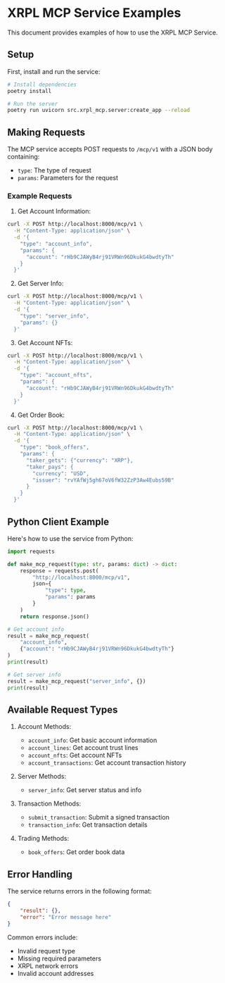 # XRPL MCP Service Examples

This document provides examples of how to use the XRPL MCP Service.

## Setup

First, install and run the service:

```bash
# Install dependencies
poetry install

# Run the server
poetry run uvicorn src.xrpl_mcp.server:create_app --reload
```

## Making Requests

The MCP service accepts POST requests to `/mcp/v1` with a JSON body containing:
- `type`: The type of request
- `params`: Parameters for the request

### Example Requests

1. Get Account Information:
```bash
curl -X POST http://localhost:8000/mcp/v1 \
  -H "Content-Type: application/json" \
  -d '{
    "type": "account_info",
    "params": {
      "account": "rHb9CJAWyB4rj91VRWn96DkukG4bwdtyTh"
    }
  }'
```

2. Get Server Info:
```bash
curl -X POST http://localhost:8000/mcp/v1 \
  -H "Content-Type: application/json" \
  -d '{
    "type": "server_info",
    "params": {}
  }'
```

3. Get Account NFTs:
```bash
curl -X POST http://localhost:8000/mcp/v1 \
  -H "Content-Type: application/json" \
  -d '{
    "type": "account_nfts",
    "params": {
      "account": "rHb9CJAWyB4rj91VRWn96DkukG4bwdtyTh"
    }
  }'
```

4. Get Order Book:
```bash
curl -X POST http://localhost:8000/mcp/v1 \
  -H "Content-Type: application/json" \
  -d '{
    "type": "book_offers",
    "params": {
      "taker_gets": {"currency": "XRP"},
      "taker_pays": {
        "currency": "USD",
        "issuer": "rvYAfWj5gh67oV6fW32ZzP3Aw4Eubs59B"
      }
    }
  }'
```

## Python Client Example

Here's how to use the service from Python:

```python
import requests

def make_mcp_request(type: str, params: dict) -> dict:
    response = requests.post(
        "http://localhost:8000/mcp/v1",
        json={
            "type": type,
            "params": params
        }
    )
    return response.json()

# Get account info
result = make_mcp_request(
    "account_info",
    {"account": "rHb9CJAWyB4rj91VRWn96DkukG4bwdtyTh"}
)
print(result)

# Get server info
result = make_mcp_request("server_info", {})
print(result)
```

## Available Request Types

1. Account Methods:
   - `account_info`: Get basic account information
   - `account_lines`: Get account trust lines
   - `account_nfts`: Get account NFTs
   - `account_transactions`: Get account transaction history

2. Server Methods:
   - `server_info`: Get server status and info

3. Transaction Methods:
   - `submit_transaction`: Submit a signed transaction
   - `transaction_info`: Get transaction details

4. Trading Methods:
   - `book_offers`: Get order book data

## Error Handling

The service returns errors in the following format:
```json
{
    "result": {},
    "error": "Error message here"
}
```

Common errors include:
- Invalid request type
- Missing required parameters
- XRPL network errors
- Invalid account addresses